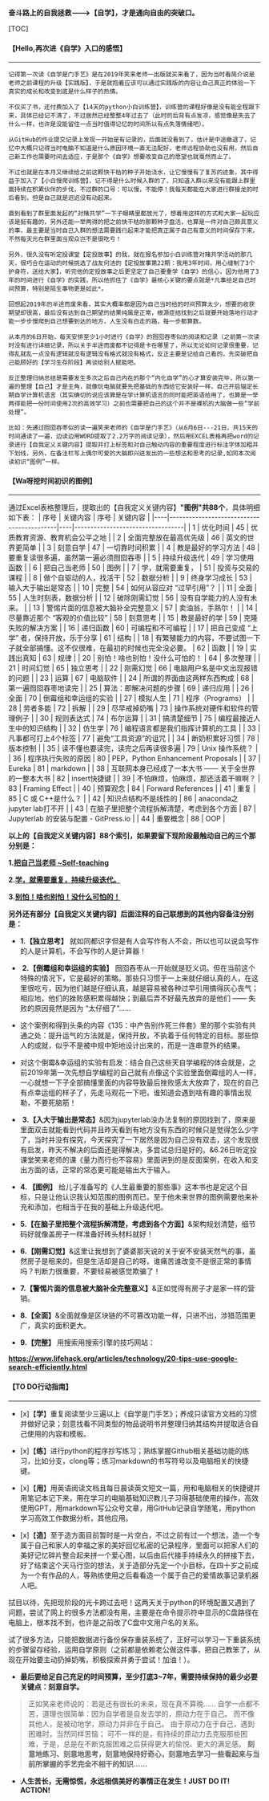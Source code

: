 **奋斗路上的自我拯救--->【自学】，才是通向自由的突破口。** 



[TOC]
#### 【Hello,再次进《自学》入口的感悟】
***
    记得第一次读《自学是门手艺》是在2019年笑来老师一出版就买来看了，因为当时看简介说是老师之前课程的升级【实践版】，于是就抱着应该可以通过实践版的内容让自己真正的体验一下真实的成长和改变到底是什么样子的热情。    
    
    不仅买了书，还付费加入了【14天的python小白训练营】，训练营的课程好像是没有能全程跟下来，具体已经记不清了，不过居然已经整整4年过去了（此时的后背有点发凉，感觉像是失去了什么一样，也许是没能留住一点当时值得记忆的时间所以有点失落情绪吧）。     
    
    从GitHub的作业提交记录上发现一开始是有记录的，后面就没看到了，估计是中途撤退了，记忆中大概只记得当时电脑不知道是什么原因环境一直无法配好，老师远程协助也没有用，然后自己新工作也需要时间去适应，于是那个《自学》想要改变自己的愿望也就戛然而止了。    
    
    不过也就是在本月又继续给之前这颗快干枯的种子开始浇水，让它慢慢有了复苏的迹象，其中得益于加入了【小白慢爬训练营】，记不得是什么时候入群的了，只知道入群以来没有能跟上群里面持续在积累伙伴的步伐，不过群的口号：可以慢，不能停！我每天都能在大家进行群接龙的时后看到，但是自己就是迟迟没有动起来。
    
    直到看到了群里面发起的“对赌共学”一下子眼睛里都放光了，想着用这样的方式和大家一起玩应该是挺有趣的，另外还能一举两得的把之前快干枯的那颗种子盘活，也算是一件对自己颇具意义的事，最主要是当时自己入群的想法需要践行起来才能把真正属于自己有意义的时间保存下来，不然每天光在群里面当观众岂不是很吃亏！
    
    另外，很久没有听定投课堂【定投故事】的我，就在报名参加小白训练营对赌共学活动的那几天，很巧合在运动的时候挑选了战友何洁的【定投故事第22期：我用3年时间，用心缝制了3个护身符，送给大家】，听完他的定投故事之后更坚定了自己要重学《自学》的信心，因为他用了3年的时间进行《自学》的实践，所以他抓住了《自学》最核心关键的要点就是*凡事给足自己时间预算，特别是陌生事物更是如此*。
    
    回想起2019年的半途而废来看，其实大概率都是因为自己当时给的时间预算太少，想要的收获期望却很高，最后没有达到自己期望的结果纯属是正常，根源症结找到之后就要开始落地行动才能一步步慢爬到自己想要到达的地方，人生没有白走的路，每一步都算数。
    
    从本月的6日开始，每天安排至少1小时进行《自学》的囫囵吞枣似的阅读和记录（之前第一次读时没有进行详细记录，所以关于半途而废都不记得是卡在哪里了，所以无论如何记录很重要，记得乱就乱一点没有逻辑就没有逻辑没有格式就没有格式，反正主要是记给自己看的，先突破把自己能顾好的【学习生存阶段】再谈给别人赋能吧。
    
    反正整理归纳总结是需要发生多次之后自己内在的那个“内化自学”的心才算安装完毕，所以第一遍的整理【自己】才是主角，就像玩电脑就要先把基础的东西给它安装好一样，自己开启锚定长期自学计算机语言（其实确切的说应该算是在学计算机语言的同时能把英语给用了，也算是一举两得能把一份时间使用2次的高效学习）之前也需要把自己的这个并不是裸机的大脑做一些“学前处理”。
    
    比如：先通过囫囵吞枣似的读一遍笑来老师的《自学是门手艺》（从6月6日---21日，共15天的时间通读了一遍，边读边用WORD提取了2.2万字的阅读记录），然后用EXCEL表格再把word的记录进行【自我定义关键内容】提取并打上标签和对自己触动内容的重要程度进行标注字体加粗并下划线，另外，在备注栏写上偶尔可爱的大脑即兴迸发出的一些想法和思考的记录,如同本次阅读初识“图例”一样。

#### 【Wa呀挖时间初识的图例】
***

通过Excel表格整理后，提取出的【自我定义关键内容】**"图例"共88个**，具体明细如下表：
| 序号 | 关键内容                                      | 序号 | 关键内容                             |
|----|-------------------------------------------|----|----------------------------------|
| 1  | 优化时间                                      | 45 | 优质教育资源、教育机会公平之地                  |
| 2  | 全面完整放在最高优先级                               | 46 | 英文的世界更简单                         |
| 3  | 刻意自学                                      | 47 | 一切靠时间积累                          |
| 4  | 教是最好的学习方法                                 | 48 | 要重复读很多遍，虽然第一遍必须囫囵吞枣              |
| 5  | 持续升级迭代                                    | 49 | 学习使用函数                           |
| 6  | 把自己当老师                                    | 50 | 图例                               |
| 7  | 学，就需要重复，                                  | 51 | 投资与交易的课程                         |
| 8  | 做个自驱动的人，找活干                               | 52 | 数据分析                             |
| 9  | 终身学习成长                                    | 53 | 输入大于输出是常态                        |
| 10 | 完整                                        | 54 | 如何从容应对 “过早引用”？                   |
| 11 | 全面                                        | 55 | 人生时刻表，数据分析                       |
| 12 | 破除刚需幻觉                                    | 56 | 没有自学能力的人没有未来。                    |
| 13 | 警惕片面的信息被大脑补全完整意义                          | 57 | 卖油翁，手熟尔！                         |
| 14 | 尽量靠近那个 “客观的价值比较”                          | 58 | 刻意思考                             |
| 15 | 教是最好的学                                    | 59 | 克隆失败的解决方案                        |
| 16 | 递归函数                                      | 60 | 可编程和不可编程                         |
| 17 | 把自己变成 “上学” 者，保持开放，乐于分享                    | 61 | 结构                               |
| 18 | 有繁殖能力的内容，不要试图一下子就全部搞懂。这不仅很难，在最初的时候也完全没必要。 | 62 | 函数                               |
| 19 | 实践出真知                                     | 63 | 规律                               |
| 20 | 别怕！啥也别怕！没什么可怕的！                           | 64 | 多次整理                             |
| 21 | 时间幻觉                                      | 65 | 独立思考                             |
| 22 | 刚需幻觉                                      | 66 | 电脑用户名是中文出现报错的问题                  |
| 23 | 运算                                        | 67 | 电脑软件                             |
| 24 | 所谓的界面由这两样东西构成                             | 68 | 第一遍囫囵吞枣地读完                       |
| 25 | 算法：即解决问题的步骤                               | 69 | 递归应用                             |
| 26 | 全面                                        | 70 | 倒霉组和幸运组的实验                       |
| 27 | 模拟人生                                      | 71 | 程序（Programs）                     |
| 28 | 劳者多能                                      | 72 | 拆解                               |
| 29 | 尽早戒掉奶嘴                                    | 73 | 操作系统对硬件和软件的管理例子                  |
| 30 | 规则表达式                                     | 74 | 布尔运算                             |
| 31 | 搞清楚细节                                     | 75 | 编程最接近人生中的知识结构                    |
| 32 | 仿生学                                       | 76 | 编程语言都是我们指挥计算机的工具                 |
| 33 | 凡事都可打上4个标签                                | 77 | 避免“工具资源”的诅咒                      |
| 34 | 断奶积累好习惯                                   | 78 | 版本控制                             |
| 35 | 读不懂也要读完，读完之后再读很多遍                         | 79 | Unix 操作系统？                       |
| 36 | 程序执行失败的原因                                 | 80 | PEP，Python Enhancement Proposals |
| 37 | Eureka                                    | 81 | markdown                         |
| 38 | 互联网本身已经成了一本大书 —— 关于全世界的一整本大书              | 82 | insert快捷键                        |
| 39 | 不怕麻烦，怕麻烦，那还活着干嘛啊？                         | 83 | Framing Effect                   |
| 40 | 预算观念                                      | 84 | Forward References               |
| 41 | 重复                                        | 85 | C 或 C++是什么？                      |
| 42 | 知识点结构不是线性的                                | 86 | anaconda之jupyter lab打不开          |
| 43 | 在脑子里把整个流程拆解清楚，考虑到各个方面                     | 87 | Jupyterlab 的安装与配置 - GitPress.io  |
| 44 | 重要概念                                      | 88 |  OOP                             |



**以上的【自我定义关键内容】88个索引，如果要留下现阶段最触动自己的三个那分别是：**

**1.<u>把自己当老师 ~Self-teaching</u>** 

**2.<u>学，就需要重复，持续升级迭代。</u>** 

**3.<u>别怕！啥也别怕！没什么可怕的！</u>** 

**另外还有部分【自我定义关键内容】后面注释的自己联想到的其他内容备注分别是：**


*  **1.【独立思考】** 就如同都识字但是有人会写作有人不会，所以也可以说会写作的人是计算机，不会写作的人是计算器！    

*  **2.【倒霉组和幸运组的实验】** 囫囵吞枣从一开始就是贬义词。但在当前这个特殊的情况下，它是最好的策略。那些只习惯于一上来就仔细认真的人，在这里很吃亏，因为他们越是仔细认真，越是容易被各种过早引用搞得灰心丧气；相应地，他们的挫败感积累得越快；到最后弄不好最先放弃的是他们 —— 失败的原因竟然是因为 “太仔细了”……



* 这个案例和得到头条的内容《135：中产告别作死三件套》里的那个实验有共通之处：提升运气的方法就是，保持开放，不执着于任何特定的目标。那些惊人的成就，似乎不是被中规中矩地设计出来的，而是一连串意外的结果。

* 对这个倒霉&幸运组的实验有启发：结合自己这些天自学编程的体会就是，之前2019年第一次先想自学编程的自己就有点像这个实验里面倒霉组的人一样，一心就想一下子全部搞懂里面的内容导致最后挫败感太大放弃了，现在的自己有点幸运组的样子了，先走马观花一下吧，谁知道会遇到啥有趣的事情出现勒，不要死脑筋！



*  **3.【入大于输出是常态】**&因为jupyterlab没办法复制的原因找到了，原来是里面双击就能看到代码并且昨天看到有地方没有东西的时候只是觉得怎么少字了，当时并没有探究，今天探究了一下居然是因为自己没有双击，这个发现很有启发，昨天不解决的后面还是得解决，多尝试总归是好的。&6.26日听定投课堂笑来老师的课《量力而行也不容易》里面讲到的是反面案例，在收入和支出方面的话，正常的常态更可能是输出大于输入。

 

* **4. 【图例】** 给儿子准备写的《人生最重要的那些事》这本书也是定这个目标，只是让他认识我认知范围的图例而已，至于他未来世界的图例需要他来补充和添加，也相当于在我的基础上升级迭代吧。

* **5.【在脑子里把整个流程拆解清楚，考虑到各个方面】**&架构规划清楚，细节码好就像盖房子一样准备好砖头材料就好！

* **6.【刚需幻觉】**&这里让我想到了婆婆那天说的关于安不安装天然气的事，虽然房子是租来的，但是生活却是自己的呀，谁痛苦谁改变不是很正常的事情吗？判断力很重要，不要轻易被感觉欺骗了！

*  **7.【警惕片面的信息被大脑补全完整意义】**&正如觉得有房子才是家一样的营销。

* **8.【全面】**&全面就像是区块链的不可篡改功能一样，只进不出，涉猎范围更广，真实的面积更大。

* **9.【完整】** 用搜索用搜索引擎的技巧网站：

**<u>https://www.lifehack.org/articles/technology/20-tips-use-google-search-efficiently.html</u>**


#### 【TO DO行动指南】
***



* [x]【**学**】重复阅读至少三遍以上《自学是门手艺》；养成只读官方文档的习惯并做好记录；刻意找看不同类型的物品说明书并整理归纳其结构并提取适合自己使用的内容和模板。




* [x]【**练**】进行python的程序抄写练习；熟练掌握Github相关基础功能的练习，比如分支，clong等；练习markdown的书写符号以及电脑相关的快捷键。




* [x]【**用**】用英语阅读文档且每日晨读英文短文一篇，用和电脑相关的快捷键并用笔记本记下来，用在学习的电脑基础知识教儿子习得基础使用的操作，高效使用GPT，用markdown写公众号文章，用GitHub记录自学随笔，用python学习高效工作数据分析，其他应用。




* [x]【**造**】至于造方面目前暂时是一片空白，不过之前有过一个想法，造一个专属于自己和家人的幸福之家的美好回忆私密的记录程序，里面可以把家人们的美好记忆碎片整合起来拼一个爱心图，以后由后代接手持续永久的拼接下去，好了结束这个天马行空的想法，关于造部分先定一个小目标，在四十岁之前成为一个有作品的人，等熟练使用之后看看造一个属于自己的爱情故事记录机器人吧。



拭目以待，先把现阶段的光卡跨过去吧！这两天关于python的环境配置又遇到了问题，尝试了网上的很多方法都没有用，主要是在命令提示符中显示的C盘路径在电脑上，根本找不到，也许是之前改了C盘中文用户名的关系。


试了很多方法，只能把数据进行备份保存重装系统了，正好可以学习一下重装系统的步骤留存经验，运用自学原则（之前都是依赖老公做这件事，把自己教笨了，从现在开始要主动扔掉奶嘴，积极探索并勇于尝试！加油！）。



* **最后要给足自己充足的时间预算，至少打底3~7年，需要持续保持的最少必要关键点：刻意自学。** 

>正如笑来老师说的：若是还有很长的未来，现在真不算晚……
>自学一点都不苦，道理也很简单：因为自学者是自发去学的，原动力在于自己。
>而不像其他人，是被动地学，原动力并非在于自己。
>由于原动力在于自己，遇到困难时，当然同样苦恼；
>可不一样的是，有持续的原动力去克服那些困难，于是，总是在不断克服困难之后获得更大的愉悦、更大的满足感。
>**刻意地练习、刻意地思考，刻意地保持好奇心，刻意地去学习一些看起来与当前所掌握的手艺完全不相干的知识……** 

* **人生苦长，无需惊慌，永远相信美好的事情正在发生！JUST DO IT! ACTION!**